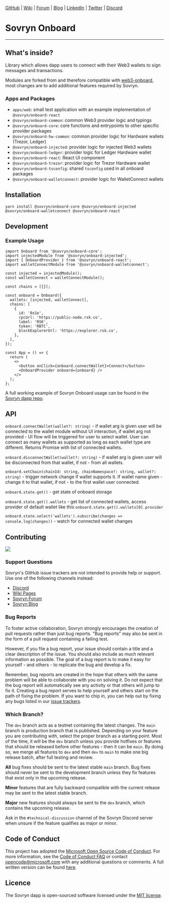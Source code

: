 [GitHub](https://github.com/DistributedCollective) | [Wiki](https://wiki.sovryn.com/en/home) | [Forum](https://forum.sovryn.app/) | [Blog](https://sovryn.com/all-things-sovryn/) | [LinkedIn](https://www.linkedin.com/company/sovryn/about/) | [Twitter](https://twitter.com/SovrynBTC) | [Discord](https://discord.gg/kBTNx4zjRf)

# Sovryn Onboard

---

## What's inside?

Library which allows dapp users to connect with their Web3 wallets to sign messages and transactions.

Modules are forked from and therefore compatible with [web3-onboard](https://github.com/blocknative/web3-onboard), most changes are to add additional features required by Sovryn.

### Apps and Packages

- `apps/web`: small test application with an example implementation of `@sovryn/onboard-react`
- `@sovryn/onboard-common`: common Web3 provider logic and typings
- `@sovryn/onboard-core`: core functions and entrypoints to other specific provider packages
- `@sovryn/onboard-hw-common`: common provider logic for Hardware wallets (Trezor, Ledger)
- `@sovryn/onboard-injected`: provider logic for injected Web3 wallets
- `@sovryn/onboard-ledger`: provider logic for Ledger Hardware wallet
- `@sovryn/onboard-react`: React UI component
- `@sovryn/onboard-trezor`: provider logic for Trezor Hardware wallet
- `@sovryn/onboard-tsconfig`: shared `tsconfig` used in all onboard packages
- `@sovryn/onboard-walletconnect`: provider logic for WalletConnect wallets

## Installation

`yarn install @sovryn/onboard-core @sovryn/onboard-injected @sovryn/onboard-walletconnect @sovryn/onboard-react`

## Development

### Example Usage

```tsx
import Onboard from '@sovryn/onboard-core';
import injectedModule from '@sovryn/onboard-injected';
import { OnboardProvider } from '@sovryn/onboard-react';
import walletConnectModule from '@sovryn/onboard-walletconnect';

const injected = injectedModule();
const walletConnect = walletConnectModule();

const chains = [{}];

const onboard = Onboard({
  wallets: [injected, walletConnect],
  chains: [
    {
      id: '0x1e',
      rpcUrl: 'https://public-node.rsk.co',
      label: 'RSK',
      token: 'RBTC',
      blockExplorerUrl: 'https://explorer.rsk.co',
    },
  ],
});

const App = () => {
  return (
    <>
      <button onClick={onboard.connectWallet}>Connect</button>
      <OnboardProvider onboard={onboard} />
    </>
  );
};
```

A full working example of Sovryn Onboard usage can be found in the [Sovryn dapp repo](https://github.com/DistributedCollective/sovryn-dapp).

## API

`onboard.connectWallet(wallet?: string)` - if wallet arg is given user will be connected to the wallet module without UI interaction, if wallet arg not provided - UI flow will be triggered for user to select wallet.
User can connect as many wallets as supported as long as each wallet type are different.
Returns Promise with list of connected wallets.

`onboard.disconnectWallet(wallet?: string)` - if wallet arg is given user will be disconnected from that wallet, if not - from all wallets.

`onboard.setChain(chainId: string, chainNamespace?: string, wallet?: string)` - trigger network change if wallet supports it. If wallet name given - change it to that wallet, if not - to the first wallet user connected.

`onboard.state.get()` - get state of onboard storage

`onboard.state.get().wallets` - get list of connected wallets, access provider of default wallet like this `onboard.state.get().wallets[0].provider`

`onboard.state.select('wallets').subscribe(changes => console.log(changes))` - watch for connected wallet changes

## Contributing

<a href="https://github.com/DistributedCollective/sovryn-onboard/graphs/contributors">
  <img src="https://contrib.rocks/image?repo=DistributedCollective/sovryn-onboard" />
</a>

### Support Questions

Sovryn's GitHub issue trackers are not intended to provide help or support. Use one of the following channels instead:

- [Discord](https://discord.gg/kBTNx4zjRf)
- [Wiki Pages](https://wiki.sovryn.app)
- [Sovryn Forum](https://forum.sovryn.app)
- [Sovryn Blog](https://sovryn.com/all-things-sovryn)

### Bug Reports

To foster active collaboration, Sovryn strongly encourages the creation of pull requests rather than just bug reports. "Bug reports" may also be sent in the form of a pull request containing a failing test.

However, if you file a bug report, your issue should contain a title and a clear description of the issue. You should also include as much relevant information as possible. The goal of a bug report is to make it easy for yourself - and others - to replicate the bug and develop a fix.

Remember, bug reports are created in the hope that others with the same problem will be able to collaborate with you on solving it. Do not expect that the bug report will automatically see any activity or that others will jump to fix it. Creating a bug report serves to help yourself and others start on the path of fixing the problem. If you want to chip in, you can help out by fixing any bugs listed in our [issue trackers](https://github.com/issues?q=is%3Aopen+is%3Aissue+label%3Abug+user%3Adistributedcollective).

### Which Branch?

The `dev` branch acts as a testnet containing the latest changes. The `main` branch is production branch that is published. Depending on your feature you are contributing with, select the proper branch as a starting point. Most of the time, it will be the `dev` branch unless you provide hotfixes or features that should be released before other features - then it can be `main`. By doing so, we merge all features to `dev` and then `dev` to `main` to make one big release batch, after full testing and review.

**All** bug fixes should be sent to the latest stable `main` branch. Bug fixes should never be sent to the development branch unless they fix features that exist only in the upcoming release.

**Minor** features that are fully backward compatible with the current release may be sent to the latest stable branch.

**Major** new features should always be sent to the `dev` branch, which contains the upcoming release.

Ask in the `#technical-discussion` channel of the Sovryn Discord server when unsure if the feature qualifies as major or minor.

## Code of Conduct

This project has adopted the [Microsoft Open Source Code of Conduct](https://opensource.microsoft.com/codeofconduct/). For more information, see the [Code of Conduct FAQ](https://opensource.microsoft.com/codeofconduct/faq/) or contact [opencode@microsoft.com](mailto:opencode@microsoft.com) with any additional questions or comments. A full written version can be found [here](CODE_OF_CONDUCT.md).

## Licence

The Sovryn dapp is open-sourced software licensed under the [MIT license](LICENSE).
